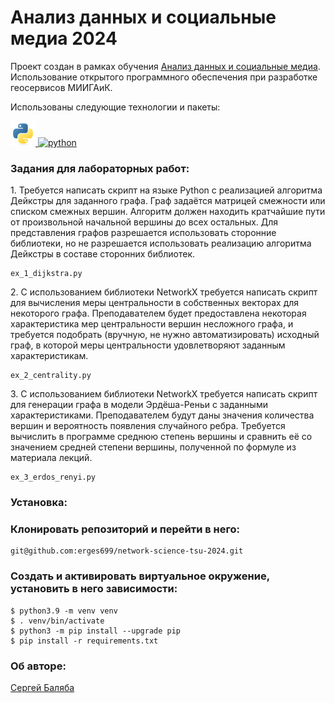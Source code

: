 # Анализ данных и социальные медиа 2024

Проект создан в рамках обучения <a href="https://moodle.tsu.ru/course/view.php?id=34363&section=5" target="_blank" rel="noreferrer">Анализ данных и социальные медиа</a>. Использование открытого программного обеспечения при разработке геосервисов МИИГАиК.

Использованы следующие технологии и пакеты:
<p align="left"> 
<a href="https://www.python.org" target="_blank" rel="noreferrer"> <img src="https://raw.githubusercontent.com/devicons/devicon/master/icons/python/python-original.svg" alt="python" width="40" height="40"> </a>
<a href="https://networkx.org" target="_blank" rel="noreferrer"> <img src="https://networkx.org/_static/networkx_logo.svg" alt="python" width="180" height="40"> </a>
</p>

<h3 align="left">Задания для лабораторных работ:</h3>

<p align="left"> 
1. Требуется написать скрипт на языке Python с реализацией алгоритма Дейкстры для заданного графа. Граф задаётся матрицей смежности или списком смежных вершин. Алгоритм должен находить кратчайшие пути от произвольной начальной вершины до всех остальных. Для представления графов разрешается использовать сторонние библиотеки, но не разрешается использовать реализацию алгоритма Дейкстры в составе сторонних библиотек.
</p>

```
ex_1_dijkstra.py
```

<p align="left"> 
2. С использованием библиотеки NetworkX требуется написать скрипт для вычисления меры центральности в собственных векторах для некоторого графа. Преподавателем будет предоставлена некоторая характеристика мер центральности вершин несложного графа, и требуется подобрать (вручную, не нужно автоматизировать) исходный граф, в которой меры центральности удовлетворяют заданным характеристикам.
</p>

```
ex_2_centrality.py
```

<p align="left"> 
3. С использованием библиотеки NetworkX требуется написать скрипт для генерации графа в модели Эрдёша-Реньи с заданными характеристиками. Преподавателем будут даны значения количества вершин и вероятность появления случайного ребра. Требуется вычислить в программе среднюю степень вершины и сравнить её со значением средней степени вершины, полученной по формуле из материала лекций.
</p>

```
ex_3_erdos_renyi.py
```

<h3 align="left">Установка:</h3>

### Клонировать репозиторий и перейти в него:

```
git@github.com:erges699/network-science-tsu-2024.git
```

### Создать и активировать виртуальное окружение, установить в него зависимости:

```
$ python3.9 -m venv venv
$ . venv/bin/activate
$ python3 -m pip install --upgrade pip
$ pip install -r requirements.txt
```

<h3 align="left">Об авторе:</h3>
<a href="https://github.com/erges699" target="_blank">Сергей Баляба</a>
